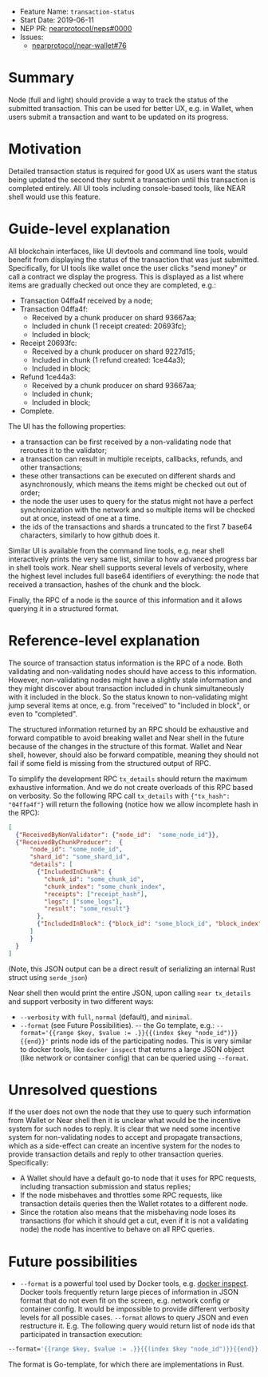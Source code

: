 - Feature Name: `transaction-status`
- Start Date: 2019-06-11
- NEP PR: [nearprotocol/neps#0000](https://github.com/nearprotocol/neps/pull/0000)
- Issues:
    - [nearprotocol/near-wallet#76](https://github.com/nearprotocol/near-wallet/issues/76)

# Summary
[summary]: #summary

Node (full and light) should provide a way to track the status of the submitted transaction.
This can be used for better UX, e.g. in Wallet, when users submit a transaction and want to be updated on its progress.

# Motivation
[motivation]: #motivation

Detailed transaction status is required for good UX as users want the status being updated the second they submit a transaction until this transaction is completed entirely.
All UI tools including console-based tools, like NEAR shell would use this feature.

# Guide-level explanation
[guide-level-explanation]: #guide-level-explanation

All blockchain interfaces, like UI devtools and command line tools, would benefit from displaying the status of the transaction that was just submitted.
Specifically, for UI tools like wallet once the user clicks "send money" or call a contract we display the progress.
This is displayed as a list where items are gradually checked out once they are completed, e.g.:
* Transaction 04ffa4f received by a node;
* Transaction 04ffa4f:
    * Received by a chunk producer on shard 93667aa;
    * Included in chunk (1 receipt created: 20693fc);
    * Included in block;
* Receipt 20693fc:
    * Received by a chunk producer on shard 9227d15;
    * Included in chunk (1 refund created: 1ce44a3);
    * Included in block;
* Refund 1ce44a3:
    * Received by a chunk producer on shard 93667aa;
    * Included in chunk;
    * Included in block;
* Complete.

The UI has the following properties: 
* a transaction can be first received by a non-validating node that reroutes it to the validator;
* a transaction can result in multiple receipts, callbacks, refunds, and other transactions;
* these other transactions can be executed on different shards and asynchronously, which means the items might be checked out out of order;
* the node the user uses to query for the status might not have a perfect synchronization with the network and so multiple items will be checked out at once, instead of one at a time.
* the ids of the transactions and shards a truncated to the first 7 base64 characters, similarly to how github does it.

Similar UI is available from the command line tools, e.g. near shell interactively prints the very same list, similar to how advanced progress bar in shell tools work.
Near shell supports several levels of verbosity, where the highest level includes full base64 identifiers of everything: the node that received a transaction, hashes of the chunk and the block.

Finally, the RPC of a node is the source of this information and it allows querying it in a structured format.

# Reference-level explanation
[reference-level-explanation]: #reference-level-explanation

The source of transaction status information is the RPC of a node. Both validating and non-validating nodes should have
access to this information. However, non-validating nodes might have a slightly stale information and they might discover
about transaction included in chunk simultaneously with it included in the block. So the status known to non-validating
might jump several items at once, e.g. from "received" to "included in block", or even to "completed".

The structured information returned by an RPC should be exhaustive and forward compatible to avoid breaking wallet and Near shell
in the future because of the changes in the structure of this format. Wallet and Near shell, however, should also be forward compatible,
meaning they should not fail if some field is missing from the structured output of RPC.

To simplify the development RPC `tx_details` should return the maximum exhaustive information. And we do not
create overloads of this RPC based on verbosity. So the following RPC call `tx_details` with `{"tx_hash": "04ffa4f"}`
will return the following (notice how we allow incomplete hash in the RPC):
```json
[
  {"ReceivedByNonValidator": {"node_id":  "some_node_id"}},
  {"ReceivedByChunkProducer":  {
      "node_id": "some_node_id",
      "shard_id": "some_shard_id",
      "details": [
        {"IncludedInChunk": {
          "chunk_id": "some_chunk_id",
          "chunk_index": "some_chunk_index",
          "receipts": ["receipt_hash"],
          "logs": ["some_logs"],
          "result": "some_result"}
        },
        {"IncludedInBlock": {"block_id": "some_block_id", "block_index": "some_block_index"}}
      ]
      }
  }
]
```
(Note, this JSON output can be a direct result of serializing an internal Rust struct using `serde_json`)

Near shell then would print the entire JSON, upon calling `near tx_details` and support verbosity in two different ways:
* `--verbosity` with `full`, `normal` (default), and `minimal`.
* `--format` (see Future Possibilities).
-- the Go template, e.g.: `--format='{{range $key, $value := .}}{{(index $key "node_id")}}{{end}}'` prints node ids of the participating nodes.
This is very similar to docker tools, like `docker inspect` that returns a large JSON object (like network or container config) that can be queried using `--format`.

# Unresolved questions
[unresolved-questions]: #unresolved-questions

If the user does not own the node that they use to query such information from Wallet or Near shell then it is unclear what
would be the incentive system for such nodes to reply. It is clear that we need some incentive system for non-validating nodes to
accept and propagate transactions, which as a side-effect can create an incentive system for the nodes to provide transaction details
and reply to other transaction queries. Specifically:
  * A Wallet should have a default go-to node that it uses for RPC requests, including transaction submission and status replies;
  * If the node misbehaves and throttles some RPC requests, like transaction details queries then the Wallet rotates
  to a different node.
  * Since the rotation also means that the misbehaving node loses its transactions (for which it should get a cut, even if it is not a validating node)
  the node has incentive to behave on all RPC queries.

# Future possibilities
[future-possibilities]: #future-possibilities

* `--format` is a powerful tool used by Docker tools, e.g. [docker inspect](https://docs.docker.com/engine/reference/commandline/inspect/).
Docker tools frequently return large pieces of information in JSON format that do not even fit on the screen, e.g.
network config or container config. It would be impossible to provide different verbosity levels for all possible cases.
`--format` allows to query JSON and even restructure it. E.g. The following query would return list of node ids that participated in transaction execution:
```bash
--format='{{range $key, $value := .}}{{(index $key "node_id")}}{{end}}'
```
The format is Go-template, for which there are implementations in Rust.
